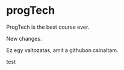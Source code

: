 # progTech

ProgTech is the best course ever.

New changes.

Ez egy valtozatas, amit a githubon csinaltam.

test

